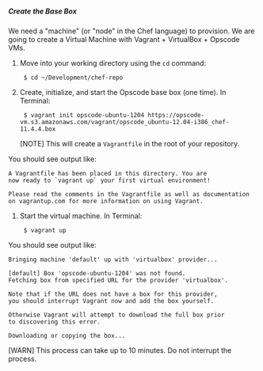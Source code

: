 ##### Create the Base Box
We need a "machine" (or "node" in the Chef language) to provision. We are going to create a Virtual Machine with Vagrant + VirtualBox + Opscode VMs.

1. Move into your working directory using the `cd` command:

        $ cd ~/Development/chef-repo

1. Create, initialize, and start the Opscode base box (one time). In Terminal:

        $ vagrant init opscode-ubuntu-1204 https://opscode-vm.s3.amazonaws.com/vagrant/opscode_ubuntu-12.04-i386_chef-11.4.4.box

    [NOTE] This will create a `Vagrantfile` in the root of your repository.

  You should see output like:

  ```text
  A Vagrantfile has been placed in this directory. You are
  now ready to `vagrant up` your first virtual environment!

  Please read the comments in the Vagrantfile as well as documentation
  on vagrantup.com for more information on using Vagrant.
  ```

1. Start the virtual machine. In Terminal:

        $ vagrant up

  You should see output like:

  ```text
  Bringing machine 'default' up with 'virtualbox' provider...

  [default] Box 'opscode-ubuntu-1204' was not found.
  Fetching box from specified URL for the provider 'virtualbox'.

  Note that if the URL does not have a box for this provider,
  you should interrupt Vagrant now and add the box yourself.

  Otherwise Vagrant will attempt to download the full box prior
  to discovering this error.

  Downloading or copying the box...
  ```

  [WARN] This process can take up to 10 minutes. Do not interrupt the process.

